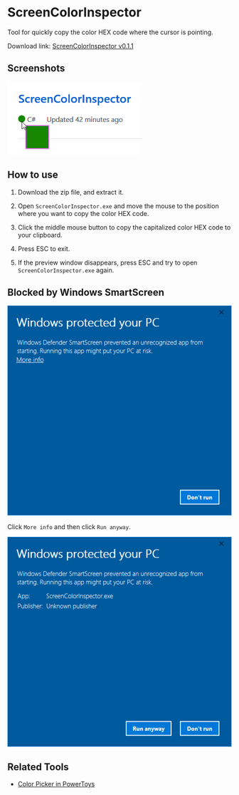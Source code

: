 # ScreenColorInspector

Tool for quickly copy the color HEX code where the cursor is pointing.

Download link: [ScreenColorInspector v0.1.1](https://github.com/j3soon/ScreenColorInspector/releases/download/v0.1.1/ScreenColorInspector.zip)

## Screenshots

![preview](/docs/images/preview.png)

## How to use

1. Download the zip file, and extract it.

2. Open `ScreenColorInspector.exe` and move the mouse to the position where you want to copy the color HEX code.

3. Click the middle mouse button to copy the capitalized color HEX code to your clipboard.

4. Press ESC to exit.

5. If the preview window disappears, press ESC and try to open `ScreenColorInspector.exe` again.

## Blocked by Windows SmartScreen

![blocked](/docs/images/blocked.png)

Click `More info` and then click `Run anyway`.

![run-anyway](/docs/images/run-anyway.png)

## Related Tools

- [Color Picker in PowerToys](https://docs.microsoft.com/en-us/windows/powertoys/color-picker)
